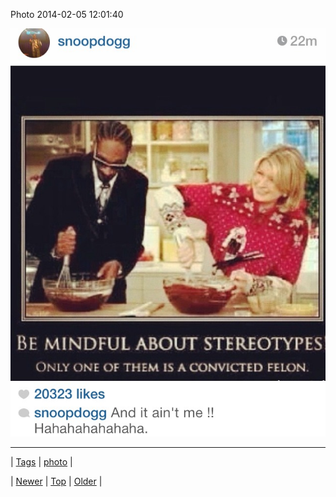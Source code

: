 <!--
title: Photo 2014-02-05 12
date: 2020-06-28T15:27:00.263Z
tags: photo
-->


Photo 2014-02-05 12:01:40

![](75683528150-0.jpg)

<!--BOTTOM-POST-NAVIGATION-->
---

| [Tags](tags.md) | [photo](tag-photo.md) |

| [Newer](75602626737.md) | [Top](index.md) | [Older](75788104900.md) |